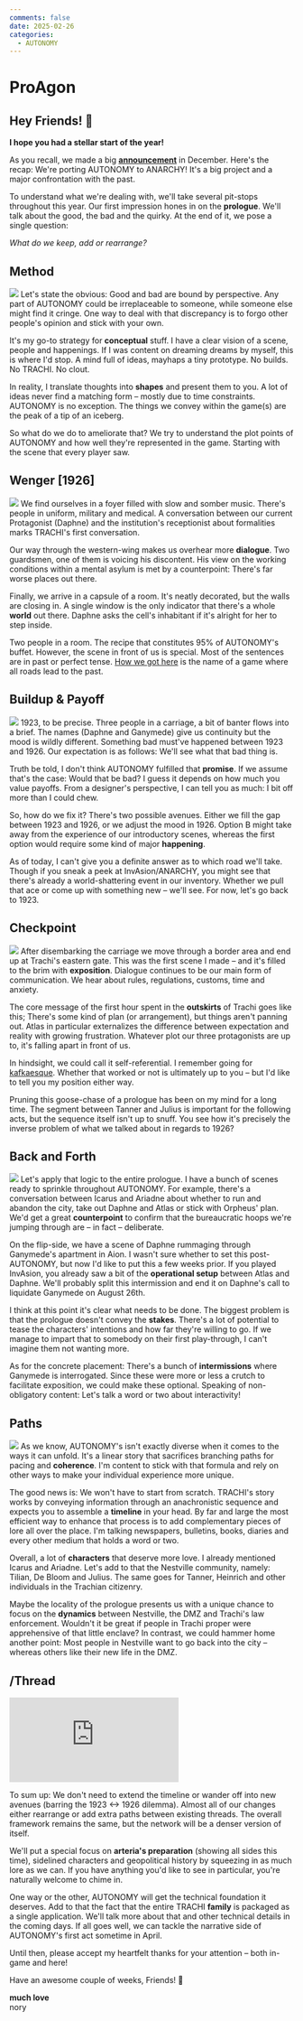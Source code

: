 ```yaml
---
comments: false
date: 2025-02-26
categories:
  - AUTONOMY
---
```


# ProAgon

## Hey Friends! 👋

**I hope you had a stellar start of the year!**

As you recall, we made a big [**announcement**](https://store.steampowered.com/news/app/1811440/view/527581830427181968) in December. Here's the recap: We're porting AUTONOMY to ANARCHY! It's a big project and a major confrontation with the past.

To understand what we're dealing with, we'll take several pit-stops throughout this year. Our first impression hones in on the **prologue**. We'll talk about the good, the bad and the quirky. At the end of it, we pose a single question:

*What do we keep, add or rearrange?*

## Method
![](../../../../../assets/blog/images/steam/2025/a97b1504154556808f308df2eeca7ee60963ba03.png)
Let's state the obvious: Good and bad are bound by perspective. Any part of AUTONOMY could be irreplaceable to someone, while someone else might find it cringe. One way to deal with that discrepancy is to forgo other people's opinion and stick with your own.

It's my go-to strategy for **conceptual** stuff. I have a clear vision of a scene, people and happenings. If I was content on dreaming dreams by myself, this is where I'd stop. A mind full of ideas, mayhaps a tiny prototype. No builds. No TRACHI. No clout. 

In reality, I translate thoughts into **shapes** and present them to you. A lot of ideas never find a matching form – mostly due to time constraints. AUTONOMY is no exception. The things we convey within the game(s) are the peak of a tip of an iceberg. 

So what do we do to ameliorate that? We try to understand the plot points of AUTONOMY and how well they're represented in the game. Starting with the scene that every player saw.
<!-- more -->

## Wenger [1926]
![](../../../../../assets/blog/images/steam/2025/c85b9ade234da4adc329622df09200543f471d44.png)
We find ourselves in a foyer filled with slow and somber music. There's people in uniform, military and medical. A conversation between our current Protagonist (Daphne) and the institution's receptionist about formalities marks TRACHI's first conversation.

Our way through the western-wing makes us overhear more **dialogue**. Two guardsmen, one of them is voicing his discontent. His view on the working conditions within a mental asylum is met by a counterpoint: There's far worse places out there.

Finally, we arrive in a capsule of a room. It's neatly decorated, but the walls are closing in. A single window is the only indicator that there's a whole **world** out there. Daphne asks the cell's inhabitant if it's alright for her to step inside.

Two people in a room. The recipe that constitutes 95% of AUTONOMY's buffet. However, the scene in front of us is special. Most of the sentences are in past or perfect tense. [How we got here](https://tvtropes.org/pmwiki/pmwiki.php/Main/HowWeGotHere) is the name of a game where all roads lead to the past.

## Buildup & Payoff
![](../../../../../assets/blog/images/steam/2025/d35bc1f47b14893bc9c298eafed09786e1813bc3.png)
1923, to be precise. Three people in a carriage, a bit of banter flows into a brief. The names (Daphne and Ganymede) give us continuity but the mood is wildly different. Something bad must've happened between 1923 and 1926. Our expectation is as follows: We'll see what that bad thing is.

Truth be told, I don't think AUTONOMY fulfilled that **promise**. If we assume that's the case: Would that be bad? I guess it depends on how much you value payoffs. From a designer's perspective, I can tell you as much: I bit off more than I could chew.

So, how do we fix it? There's two possible avenues. Either we fill the gap between 1923 and 1926, or we adjust the mood in 1926. Option B might take away from the experience of our introductory scenes, whereas the first option would require some kind of major **happening**.

As of today, I can't give you a definite answer as to which road we'll take. Though if you sneak a peek at InvAsion/ANARCHY, you might see that there's already a world-shattering event in our inventory. Whether we pull that ace or come up with something new – we'll see. For now, let's go back to 1923.

## Checkpoint
![](../../../../../assets/blog/images/steam/2025/04925be571206c8e26eab8acaa68e1322f4575a6.png)
After disembarking the carriage we move through a border area and end up at Trachi's eastern gate. This was the first scene I made – and it's filled to the brim with **exposition**. Dialogue continues to be our main form of communication. We hear about rules, regulations, customs, time and anxiety.

The core message of the first hour spent in the **outskirts** of Trachi goes like this; There's some kind of plan (or arrangement), but things aren't panning out. Atlas in particular externalizes the difference between expectation and reality with growing frustration. Whatever plot our three protagonists are up to, it's falling apart in front of us.

In hindsight, we could call it self-referential. I remember going for [kafkaesque](https://www.merriam-webster.com/dictionary/Kafkaesque). Whether that worked or not is ultimately up to you – but I'd like to tell you my position either way.

Pruning this goose-chase of a prologue has been on my mind for a long time. The segment between Tanner and Julius is important for the following acts, but the sequence itself isn't up to snuff. You see how it's precisely the inverse problem of what we talked about in regards to 1926?

## Back and Forth
![](../../../../../assets/blog/images/steam/2025/b06d6c1f22c2fa84d6906f02621bb3f5c9fad188.png)
Let's apply that logic to the entire prologue. I have a bunch of scenes ready to sprinkle throughout AUTONOMY. For example, there's a conversation between Icarus and Ariadne about whether to run and abandon the city, take out Daphne and Atlas or stick with Orpheus' plan. We'd get a great **counterpoint** to confirm that the bureaucratic hoops we're jumping through are – in fact – deliberate.

On the flip-side, we have a scene of Daphne rummaging through Ganymede's apartment in Aion. I wasn't sure whether to set this post-AUTONOMY, but now I'd like to put this a few weeks prior. If you played InvAsion, you already saw a bit of the **operational setup** between Atlas and Daphne. We'll probably split this intermission and end it on Daphne's call to liquidate Ganymede on August 26th.

I think at this point it's clear what needs to be done. The biggest problem is that the prologue doesn't convey the **stakes**. There's a lot of potential to tease the characters' intentions and how far they're willing to go. If we manage to impart that to somebody on their first play-through, I can't imagine them not wanting more.

As for the concrete placement: There's a bunch of **intermissions** where Ganymede is interrogated. Since these were more or less a crutch to facilitate exposition, we could make these optional. Speaking of non-obligatory content: Let's talk a word or two about interactivity!

## Paths
![](../../../../../assets/blog/images/steam/2025/fbf0d347ba531170658e9122ca6394bfa3b2fd1c.png)
As we know, AUTONOMY's isn't exactly diverse when it comes to the ways it can unfold. It's a linear story that sacrifices branching paths for pacing and **coherence**. I'm content to stick with that formula and rely on other ways to make your individual experience more unique.

The good news is: We won't have to start from scratch. TRACHI's story works by conveying information through an anachronistic sequence and expects you to assemble a **timeline** in your head. By far and large the most efficient way to enhance that process is to add complementary pieces of lore all over the place. I'm talking newspapers, bulletins, books, diaries and every other medium that holds a word or two.

Overall, a lot of **characters** that deserve more love. I already mentioned Icarus and Ariadne. Let's add to that the Nestville community, namely: Tilian, De Bloom and Julius. The same goes for Tanner, Heinrich and other individuals in the Trachian citizenry. 

Maybe the locality of the prologue presents us with a unique chance to focus on the **dynamics** between Nestville, the DMZ and Trachi's law enforcement. Wouldn't it be great if people in Trachi proper were apprehensive of that little enclave? In contrast, we could hammer home another point: Most people in Nestville want to go back into the city – whereas others like their new life in the DMZ.

## /Thread

<div class="md-embed md-embed--16-9">
<iframe allowfullscreen="" frameborder="0" src="https://www.youtube.com/embed/cxdU0xPErHE"></iframe>
</div>

To sum up: We don't need to extend the timeline or wander off into new avenues (barring the 1923 <-> 1926 dilemma). Almost all of our changes either rearrange or add extra paths between existing threads. The overall framework remains the same, but the network will be a denser version of itself.

We'll put a special focus on **arteria's preparation** (showing all sides this time), sidelined characters and geopolitical history by squeezing in as much lore as we can. If you have anything you'd like to see in particular, you're naturally welcome to chime in.

One way or the other, AUTONOMY will get the technical foundation it deserves. Add to that the fact that the entire TRACHI **family** is packaged as a single application. We'll talk more about that and other technical details in the coming days. If all goes well, we can tackle the narrative side of AUTONOMY's first act sometime in April.

Until then, please accept my heartfelt thanks for your attention – both in-game and here!

Have an awesome couple of weeks, Friends! 🤗

**much love**  
nory
